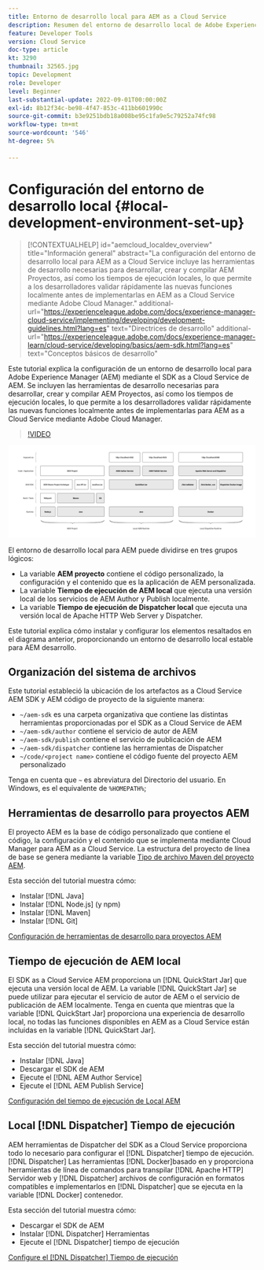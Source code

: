 ```yaml
---
title: Entorno de desarrollo local para AEM as a Cloud Service
description: Resumen del entorno de desarrollo local de Adobe Experience Manager (AEM).
feature: Developer Tools
version: Cloud Service
doc-type: article
kt: 3290
thumbnail: 32565.jpg
topic: Development
role: Developer
level: Beginner
last-substantial-update: 2022-09-01T00:00:00Z
exl-id: 8b12f34c-be98-4f47-853c-411bb601990c
source-git-commit: b3e9251bdb18a008be95c1fa9e5c79252a74fc98
workflow-type: tm+mt
source-wordcount: '546'
ht-degree: 5%

---
```


# Configuración del entorno de desarrollo local {#local-development-environment-set-up}

>[!CONTEXTUALHELP]
>id="aemcloud_localdev_overview"
>title="Información general"
>abstract="La configuración del entorno de desarrollo local para AEM as a Cloud Service incluye las herramientas de desarrollo necesarias para desarrollar, crear y compilar AEM Proyectos, así como los tiempos de ejecución locales, lo que permite a los desarrolladores validar rápidamente las nuevas funciones localmente antes de implementarlas en AEM as a Cloud Service mediante Adobe Cloud Manager."
>additional-url="https://experienceleague.adobe.com/docs/experience-manager-cloud-service/implementing/developing/development-guidelines.html?lang=es" text="Directrices de desarrollo"
>additional-url="https://experienceleague.adobe.com/docs/experience-manager-learn/cloud-service/developing/basics/aem-sdk.html?lang=es" text="Conceptos básicos de desarrollo"

Este tutorial explica la configuración de un entorno de desarrollo local para Adobe Experience Manager (AEM) mediante el SDK as a Cloud Service de AEM. Se incluyen las herramientas de desarrollo necesarias para desarrollar, crear y compilar AEM Proyectos, así como los tiempos de ejecución locales, lo que permite a los desarrolladores validar rápidamente las nuevas funciones localmente antes de implementarlas para AEM as a Cloud Service mediante Adobe Cloud Manager.

>[!VIDEO](https://video.tv.adobe.com/v/32565?quality=12&learn=on)

![AEM pila de tecnología de entorno de desarrollo local as a Cloud Service](./assets/overview/aem-sdk-technology-stack.png)

El entorno de desarrollo local para AEM puede dividirse en tres grupos lógicos:

+ La variable __AEM proyecto__ contiene el código personalizado, la configuración y el contenido que es la aplicación de AEM personalizada.
+ La variable __Tiempo de ejecución de AEM local__ que ejecuta una versión local de los servicios de AEM Author y Publish localmente.
+ La variable __Tiempo de ejecución de Dispatcher local__ que ejecuta una versión local de Apache HTTP Web Server y Dispatcher.

Este tutorial explica cómo instalar y configurar los elementos resaltados en el diagrama anterior, proporcionando un entorno de desarrollo local estable para AEM desarrollo.

## Organización del sistema de archivos

Este tutorial estableció la ubicación de los artefactos as a Cloud Service AEM SDK y AEM código de proyecto de la siguiente manera:

+ `~/aem-sdk` es una carpeta organizativa que contiene las distintas herramientas proporcionadas por el SDK as a Cloud Service de AEM
+ `~/aem-sdk/author` contiene el servicio de autor de AEM
+ `~/aem-sdk/publish` contiene el servicio de publicación de AEM
+ `~/aem-sdk/dispatcher` contiene las herramientas de Dispatcher
+ `~/code/<project name>` contiene el código fuente del proyecto AEM personalizado

Tenga en cuenta que `~` es abreviatura del Directorio del usuario. En Windows, es el equivalente de `%HOMEPATH%`;

## Herramientas de desarrollo para proyectos AEM

El proyecto AEM es la base de código personalizado que contiene el código, la configuración y el contenido que se implementa mediante Cloud Manager para AEM as a Cloud Service. La estructura del proyecto de línea de base se genera mediante la variable [Tipo de archivo Maven del proyecto AEM](https://github.com/adobe/aem-project-archetype).

Esta sección del tutorial muestra cómo:

+ Instalar [!DNL Java]
+ Instalar [!DNL Node.js] (y npm)
+ Instalar [!DNL Maven]
+ Instalar [!DNL Git]

[Configuración de herramientas de desarrollo para proyectos AEM](./development-tools.md)

## Tiempo de ejecución de AEM local

El SDK as a Cloud Service AEM proporciona un [!DNL QuickStart Jar] que ejecuta una versión local de AEM. La variable [!DNL QuickStart Jar] se puede utilizar para ejecutar el servicio de autor de AEM o el servicio de publicación de AEM localmente. Tenga en cuenta que mientras que la variable [!DNL QuickStart Jar] proporciona una experiencia de desarrollo local, no todas las funciones disponibles en AEM as a Cloud Service están incluidas en la variable [!DNL QuickStart Jar].

Esta sección del tutorial muestra cómo:

+ Instalar [!DNL Java]
+ Descargar el SDK de AEM
+ Ejecute el [!DNL AEM Author Service]
+ Ejecute el [!DNL AEM Publish Service]

[Configuración del tiempo de ejecución de Local AEM](./aem-runtime.md)

## Local [!DNL Dispatcher] Tiempo de ejecución

AEM herramientas de Dispatcher del SDK as a Cloud Service proporciona todo lo necesario para configurar el [!DNL Dispatcher] tiempo de ejecución. [!DNL Dispatcher] Las herramientas [!DNL Docker]basado en y proporciona herramientas de línea de comandos para transpilar [!DNL Apache HTTP] Servidor web y [!DNL Dispatcher] archivos de configuración en formatos compatibles e implementarlos en [!DNL Dispatcher] que se ejecuta en la variable [!DNL Docker] contenedor.

Esta sección del tutorial muestra cómo:

+ Descargar el SDK de AEM
+ Instalar [!DNL Dispatcher] Herramientas
+ Ejecute el [!DNL Dispatcher] tiempo de ejecución

[Configure el [!DNL Dispatcher] Tiempo de ejecución](./dispatcher-tools.md)

